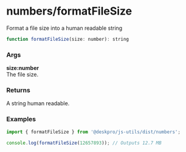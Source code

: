 numbers/formatFileSize
====================
Format a file size into a human readable string

```js
function formatFileSize(size: number): string
```

### Args

**size:number**  
The file size.


### Returns
A string human readable.

### Examples

```js
import { formatFileSize } from '@deskpro/js-utils/dist/numbers';

console.log(formatFileSize(12657893)); // Outputs 12.7 MB
```